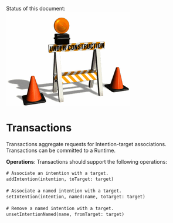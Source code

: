 Status of this document:
![](../_assets/under-construction-flashing-barracade-animation.gif)

# Transactions

Transactions aggregate requests for Intention-target associations. Transactions can be committed to a Runtime.

**Operations**: Transactions should support the following operations:

    # Associate an intention with a target.
    addIntention(intention, toTarget: target)
    
    # Associate a named intention with a target.
    setIntention(intention, named:name, toTarget: target)
    
    # Remove a named intention with a target.
    unsetIntentionNamed(name, fromTarget: target)

